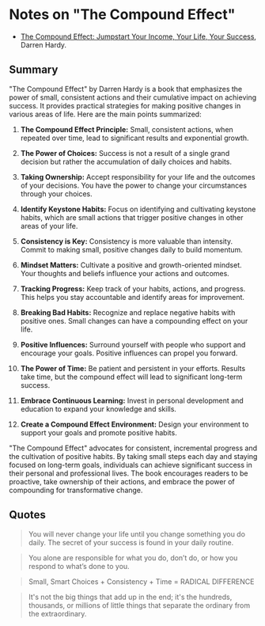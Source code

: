# Notes on "The Compound Effect"

* [The Compound Effect: Jumpstart Your Income, Your Life, Your Success](https://amzn.to/47aN15r), Darren Hardy.

## Summary

"The Compound Effect" by Darren Hardy is a book that emphasizes the power of small, consistent actions and their cumulative impact on achieving success. It provides practical strategies for making positive changes in various areas of life. Here are the main points summarized:

1. **The Compound Effect Principle:** Small, consistent actions, when repeated over time, lead to significant results and exponential growth.

2. **The Power of Choices:** Success is not a result of a single grand decision but rather the accumulation of daily choices and habits.

3. **Taking Ownership:** Accept responsibility for your life and the outcomes of your decisions. You have the power to change your circumstances through your choices.

4. **Identify Keystone Habits:** Focus on identifying and cultivating keystone habits, which are small actions that trigger positive changes in other areas of your life.

5. **Consistency is Key:** Consistency is more valuable than intensity. Commit to making small, positive changes daily to build momentum.

6. **Mindset Matters:** Cultivate a positive and growth-oriented mindset. Your thoughts and beliefs influence your actions and outcomes.

7. **Tracking Progress:** Keep track of your habits, actions, and progress. This helps you stay accountable and identify areas for improvement.

8. **Breaking Bad Habits:** Recognize and replace negative habits with positive ones. Small changes can have a compounding effect on your life.

9. **Positive Influences:** Surround yourself with people who support and encourage your goals. Positive influences can propel you forward.

10. **The Power of Time:** Be patient and persistent in your efforts. Results take time, but the compound effect will lead to significant long-term success.

11. **Embrace Continuous Learning:** Invest in personal development and education to expand your knowledge and skills.

12. **Create a Compound Effect Environment:** Design your environment to support your goals and promote positive habits.

"The Compound Effect" advocates for consistent, incremental progress and the cultivation of positive habits. By taking small steps each day and staying focused on long-term goals, individuals can achieve significant success in their personal and professional lives. The book encourages readers to be proactive, take ownership of their actions, and embrace the power of compounding for transformative change.

## Quotes

> You will never change your life until you change something you do daily. The secret of your success is found in your daily routine.

> You alone are responsible for what you do, don’t do, or how you respond to what’s done to you.

> Small, Smart Choices + Consistency + Time = RADICAL DIFFERENCE

> It's not the big things that add up in the end; it's the hundreds, thousands, or millions of little things that separate the ordinary from the extraordinary.


